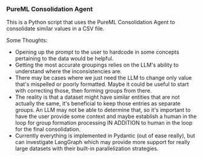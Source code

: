 ### PureML Consolidation Agent

This is a Python script that uses the PureML Consolidation Agent to consolidate similar values in a CSV file.

Some Thoughts: 
- Opening up the prompt to the user to hardcode in some concepts pertaining to the data would be helpful. 
- Getting the most accurate groupings relies on the LLM's ability to understand where the inconsistencies are. 
- There may be cases where we just need the LLM to change only value that's mispelled or poorly formatted. Maybe it could be useful to start with correcting those, then forming groups from there. 
- The reality is that a dataset might have similar entities that are not actually the same, it's beneficial to keep those entries as separate groups. An LLM may not be able to determine that, so it's important to have the user provide some context and maybe establish a human in the loop for group formation processing IN ADDITION to human in the loop for the final consolidation. 
- Currently everything is implemented in Pydantic (out of ease really), but can investigate LangGraph which may provide more support for really large datasets with their built-in parallelization strategies. 
